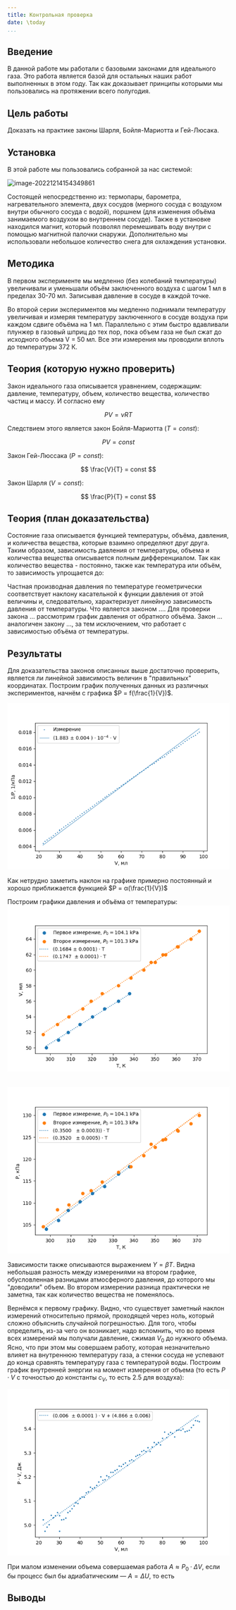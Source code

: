 ```yaml
---
title: Контрольная проверка
date: \today
...
```


## Введение

В данной работе мы работали с базовыми законами для идеального газа. Это работа является базой для остальных наших работ выполненных в этом году. Так как доказывает принципы которыми мы пользовались на протяжении всего полугодия.



## Цель работы

Доказать на практике законы Шарля, Бойля-Мариотта и Гей-Люсака.

## Установка 

В этой работе мы пользовались собранной за нас системой:

![image-20221214154349861](../../../../AppData/Roaming/Typora/typora-user-images/image-20221214154349861.png)

Состоящей непосредственно из: термопары, барометра, нагревательного элемента, двух сосудов (мерного сосуда с воздухом внутри обычного сосуда с водой), поршнем (для изменения объёма занимаемого воздухом во внутреннем сосуде). Также в установке находился магнит, который позволял перемешивать воду внутри с помощью магнитной палочки снаружи. Дополнительно мы использовали небольшое количество снега для охлаждения установки.

## Методика

В первом эксперименте мы медленно (без колебаний температуры) увеличивали и уменьшали объём заключенного воздуха с шагом 1 мл в пределах 30-70 мл. Записывая давление в сосуде в каждой точке.

Во второй серии экспериментов мы медленно поднимали температуру увеличивая и измеряя температуру заключенного в сосуде воздуха при каждом сдвиге объёма на 1 мл. Параллельно с этим быстро вдавливали плунжер в газовый шприц до тех пор, пока объем газа не был сжат до исходного объема V = 50 мл. Все эти измерения мы проводили вплоть до температуры 372 К.

## Теория (которую нужно проверить)

Закон идеального газа описывается уравнением, содержащим: давление, температуру, объем, количество вещества, количество частиц и массу. И согласно ему

$$
PV = νRT
$$

Следствием этого является закон Бойля-Мариотта ($T = const$):

$$
	PV = const 
$$

Закон Гей-Люссака ($P = const$):

$$
\frac{V}{T} = const
$$

Закон Шарля ($V = const$):

$$
\frac{P}{T} = const
$$

## Теория (план доказательства)
Состояние газа описывается функцией температуры, объёма, давления, и количества вещества, которые взаимно определяют друг друга. Таким образом, зависимость давления от температуры, объема и количества вещества описывается полным дифференциалом. Так как количество вещества - постоянно, также как температура или объём, то зависимость упрощается до:



Частная производная давления по температуре геометрически соответствует наклону касательной к функции давления от этой величины и, следовательно, характеризует линейную зависимость давления от температуры. Что является законом ....
Для проверки закона ... рассмотрим график давления от обратного объёма.
Закон ... аналогичен закону ..., за тем исключением, что работает с зависимостью объёма от температуры.

## Результаты
Для доказательства законов описанных выше достаточно проверить, является ли линейной зависимость величин в "правильных" координатах.
Построим график полученных данных из различных экспериментов, начнём с графика $P = f(\frac{1}{V})$.

![linePV](linePV.png)

Как нетрудно заметить наклон на графике примерно постоянный и хорошо приближается функцией $P = α(\frac{1}{V})$

Построим графики давления и объёма от температуры:
	![lineGL](lineGL.png)

​	![Sh](Sh.png)

Зависимости также описываются выражением $Y = βT$. Видна небольшая разность между измерениями на втором графике, обусловленная разницами атмосферного давления, до которого мы "доводили" объем. Во втором измерении разница практически не заметна, так как количество вещества не поменялось.

Вернёмся к первому графику. Видно, что существует заметный наклон измерений относительно прямой, проходящей через ноль, который сложно объяснить случайной погрешностью. Для того, чтобы определить, из-за чего он возникает, надо вспомнить, что во время всех измерений мы получали давление, сжимая $V_0$ до нужного объема. Ясно, что при этом мы совершаем работу, которая незначительно влияет на внутреннюю температуру газа, а стенки сосуда не успевают до конца сравнять температуру газа с температурой воды. Построим график внутренней энергии на момент измерения от объема (то есть $P·V$ с точностью до константы $c_V$, то есть 2.5 для воздуха):

![linePVfromV](linePVfromV.png)

При малом изменении объема совершаемая работа $A ≈ P_0 ·ΔV$, если бы процесс был бы адиабатическим — $A = ΔU$, то есть 

## Выводы

